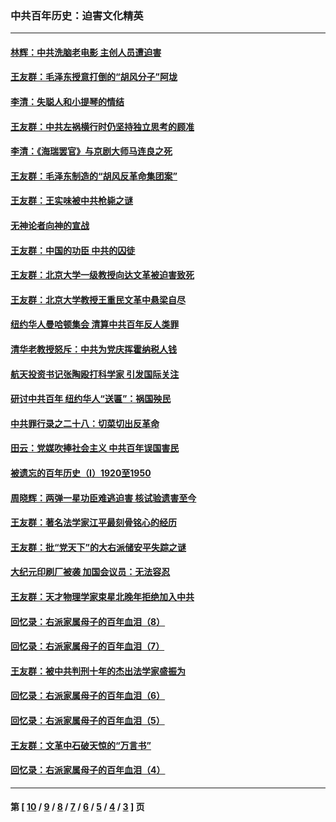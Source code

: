 ### 中共百年历史：迫害文化精英
---
#### [林辉：中共洗脑老电影 主创人员遭迫害](../../pages/nf1176111/n13699437.md?05040430) 
#### [王友群：毛泽东授意打倒的“胡风分子”阿垅](../../pages/nf1176111/n13592541.md?05040430) 
#### [李清：失聪人和小提琴的情结](../../pages/nf1176111/n13459280.md?05040430) 
#### [王友群：中共左祸横行时仍坚持独立思考的顾准](../../pages/nf1176111/n13444722.md?05040430) 
#### [李清：《海瑞罢官》与京剧大师马连良之死](../../pages/nf1176111/n13412316.md?05040430) 
#### [王友群：毛泽东制造的“胡风反革命集团案”](../../pages/nf1176111/n13324909.md?05040430) 
#### [王友群：王实味被中共枪毙之谜](../../pages/nf1176111/n13307502.md?05040430) 
#### [无神论者向神的宣战](../../pages/nf1176111/n13281535.md?05040430) 
#### [王友群：中国的功臣 中共的囚徒](../../pages/nf1176111/n13291790.md?05040430) 
#### [王友群：北京大学一级教授向达文革被迫害致死](../../pages/nf1176111/n13150966.md?05040430) 
#### [王友群：北京大学教授王重民文革中悬梁自尽](../../pages/nf1176111/n13084645.md?05040430) 
#### [纽约华人曼哈顿集会 清算中共百年反人类罪](../../pages/nf1176111/n13084157.md?05040430) 
#### [清华老教授怒斥：中共为党庆挥霍纳税人钱](../../pages/nf1176111/n13071430.md?05040430) 
#### [航天投资书记张陶殴打科学家 引发国际关注](../../pages/nf1176111/n13069132.md?05040430) 
#### [研讨中共百年 纽约华人“送匾”：祸国殃民](../../pages/nf1176111/n13057367.md?05040430) 
#### [中共罪行录之二十八：切菜切出反革命](../../pages/nf1176111/n13030600.md?05040430) 
#### [田云：党媒吹捧社会主义 中共百年误国害民](../../pages/nf1176111/n13006682.md?05040430) 
#### [被遗忘的百年历史（I）1920至1950](../../pages/nf1176111/n12986411.md?05040430) 
#### [周晓辉：两弹一星功臣难逃迫害 核试验遗害至今](../../pages/nf1176111/n12974997.md?05040430) 
#### [王友群：著名法学家江平最刻骨铭心的经历](../../pages/nf1176111/n12970787.md?05040430) 
#### [王友群：批“党天下”的大右派储安平失踪之谜](../../pages/nf1176111/n12954229.md?05040430) 
#### [大纪元印刷厂被袭 加国会议员：无法容忍](../../pages/nf1176111/n12883028.md?05040430) 
#### [王友群：天才物理学家束星北晚年拒绝加入中共](../../pages/nf1176111/n12792913.md?05040430) 
#### [回忆录：右派家属母子的百年血泪（8）](../../pages/nf1176111/n12706196.md?05040430) 
#### [回忆录：右派家属母子的百年血泪（7）](../../pages/nf1176111/n12706191.md?05040430) 
#### [王友群：被中共判刑十年的杰出法学家盛振为](../../pages/nf1176111/n12706141.md?05040430) 
#### [回忆录：右派家属母子的百年血泪（6）](../../pages/nf1176111/n12698863.md?05040430) 
#### [回忆录：右派家属母子的百年血泪（5）](../../pages/nf1176111/n12692515.md?05040430) 
#### [王友群：文革中石破天惊的“万言书”](../../pages/nf1176111/n12690994.md?05040430) 
#### [回忆录：右派家属母子的百年血泪（4）](../../pages/nf1176111/n12686410.md?05040430) 

---
#### 第 [ [10](./10.md?05040430) / [9](./9.md?05040430) / [8](./8.md?05040430) / [7](./7.md?05040430) / [6](./6.md?05040430) / [5](./5.md?05040430) / [4](./4.md?05040430) / [3](./3.md?05040430) ] 页
